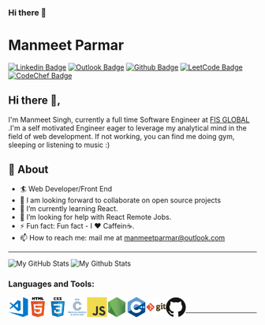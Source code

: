 ### Hi there 👋

<!--
**Manmeet2018/Manmeet2018** is a ✨ _special_ ✨ repository because its `README.md` (this file) appears on your GitHub profile.
-->
# Manmeet Parmar
[![Linkedin Badge](https://img.shields.io/badge/ManmeetParmar-30302f?style=for-the-badge&logo=linkedin)](https://www.linkedin.com/in/manmeet-singh-parmar-9733a511b/)
[![Outlook Badge](https://img.shields.io/badge/manmeetparmar@outlook.com-30302f?style=for-the-badge&logo=Gmail&logoColor=white)](mailto:manmeetparmar@outlook.com)
[![Github Badge](https://img.shields.io/badge/ManmeetParmar-30302f?&style=for-the-badge&logo=github&logoColor=white)](https://github.com/Manmeet2018)
[![LeetCode Badge](https://img.shields.io/badge/LeetCode-30302f?&style=for-the-badge&logo=leetcode&logoColor=white)](https://leetcode.com/Manmeet2018/)
[![CodeChef Badge](https://img.shields.io/badge/CodeChef-30302f?&style=for-the-badge&logo=CodeChef&logoColor=white)](https://www.codechef.com/users/manmeet_2018)


## Hi there 👋,           
I'm Manmeet Singh, currently a full time Software Engineer at [FIS GLOBAL](https://www.fisglobal.com/) .I'm a self motivated Engineer eager to leverage my analytical mind in the field of web development. If not working, you can find me doing gym, sleeping or listening to music :)

## 🧐 About
- 🏄‍ Web Developer/Front End
- 🤝 I am looking forward to collaborate on open source projects
- 🌱 I’m currently learning React.
- 🤔 I’m looking for help with React Remote Jobs.
- ⚡ Fun fact: Fun fact - I ❤️ Caffein☕.
- 📫 How to reach me: mail me at [manmeetparmar@outlook.com](mailto:manmeetparmar@outlook.com)

---
![My GitHub Stats](https://github-readme-stats.vercel.app/api?username=Manmeet2018&show_icons=true&theme=cobalt)   ![My Github Stats](https://github-readme-stats.vercel.app/api/top-langs/?username=Manmeet2018&layout=compact&hide=html&theme=cobalt)


### Languages and Tools:

<img align="left" alt="Visual Studio Code" width="40px" src="https://raw.githubusercontent.com/github/explore/80688e429a7d4ef2fca1e82350fe8e3517d3494d/topics/visual-studio-code/visual-studio-code.png" />
<img align="left" alt="HTML5" width="40px" src="https://raw.githubusercontent.com/github/explore/80688e429a7d4ef2fca1e82350fe8e3517d3494d/topics/html/html.png" />
<img align="left" alt="CSS3" width="40px" src="https://raw.githubusercontent.com/github/explore/80688e429a7d4ef2fca1e82350fe8e3517d3494d/topics/css/css.png" />
<img align="left" alt="C" width="40px" src="https://raw.githubusercontent.com/github/explore/80688e429a7d4ef2fca1e82350fe8e3517d3494d/topics/c/c.png" />
<img align="left" alt="JavaScript" width="40px" src="https://raw.githubusercontent.com/github/explore/80688e429a7d4ef2fca1e82350fe8e3517d3494d/topics/javascript/javascript.png" />
<img align="left" alt="JavaScript" width="40px" 
src="https://raw.githubusercontent.com/github/explore/80688e429a7d4ef2fca1e82350fe8e3517d3494d/topics/nodejs/nodejs.png" />
<img align="left" alt="Cpp" width="40px" src="https://raw.githubusercontent.com/github/explore/80688e429a7d4ef2fca1e82350fe8e3517d3494d/topics/cpp/cpp.png" />
<img align="left" alt="Git" width="40px" src="https://raw.githubusercontent.com/github/explore/80688e429a7d4ef2fca1e82350fe8e3517d3494d/topics/git/git.png" />
<img align="left" alt="GitHub" width="40px" src="https://raw.githubusercontent.com/github/explore/78df643247d429f6cc873026c0622819ad797942/topics/github/github.png" />
<br/>

---
